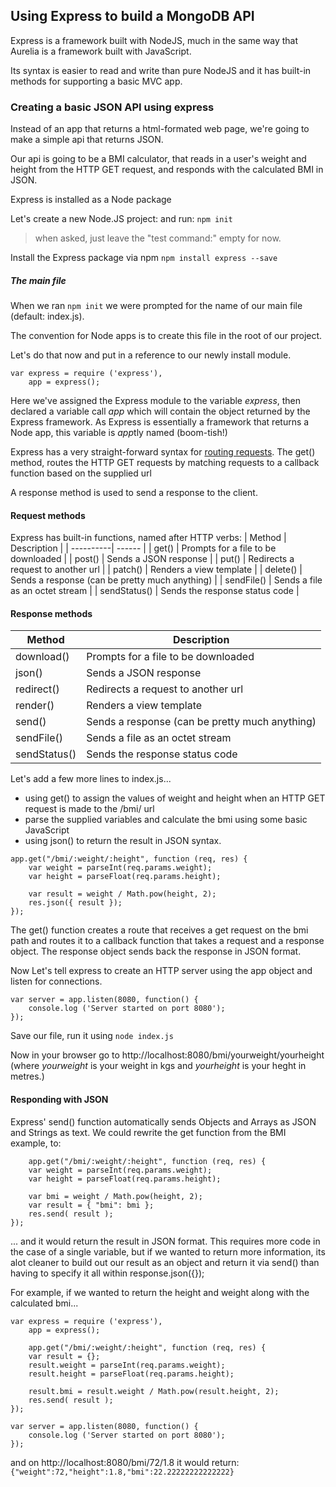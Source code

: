 ## Using Express to build a MongoDB API

Express is a framework built with NodeJS, much in the same way that Aurelia is a framework built with JavaScript.

Its syntax is easier to read and write than pure NodeJS and it has built-in methods for supporting a basic MVC app.

### Creating a basic JSON API using express

Instead of an app that returns a html-formated web page, we're going to make a simple api that returns JSON.

Our api is going to be a BMI calculator, that reads in a user's weight and height from the HTTP GET request, and responds with the calculated BMI in JSON.

Express is installed as a Node package

Let's create a new Node.JS project: 
and run: ```npm init```
> when asked, just leave the "test command:" empty for now.

Install the Express package via npm
```npm install express --save```

##### The main file

When we ran ```npm init``` we were prompted for the name of our main file (default: index.js). 

The convention for Node apps is to create this file in the root of our project.

Let's do that now and put in a reference to our newly install module.

```
var express = require ('express'),
    app = express();
```
Here we've assigned the Express module to the variable *express*, then declared a variable call *app* which will contain the object returned by the Express framework.
As Express is essentially a framework that returns a Node app, this variable is *app*tly named (boom-tish!)

Express has a very straight-forward syntax for [routing requests][1].
The get() method, routes the HTTP GET requests by matching requests to a callback function based on the supplied url

A response method is used to send a response to the client.

#### Request methods
Express has built-in functions, named after HTTP verbs:
| Method | Description |
| ----------| ------ |
| get() | Prompts for a file to be downloaded |
| post() | Sends a JSON response |
| put() | Redirects a request to another url |
| patch() | Renders a view template |
| delete() | Sends a response (can be pretty much anything) |
| sendFile() | Sends a file as an octet stream |
| sendStatus() | Sends the response status code |

#### Response methods
| Method | Description |
| ----------| ------ |
| download() | Prompts for a file to be downloaded |
| json() | Sends a JSON response |
| redirect() | Redirects a request to another url |
| render() | Renders a view template |
| send() | Sends a response (can be pretty much anything) |
| sendFile() | Sends a file as an octet stream |
| sendStatus() | Sends the response status code |

Let's add a few more lines to index.js... 

- using get() to assign the values of weight and height when an HTTP GET request is made to the /bmi/ url
- parse the supplied variables and calculate the bmi using some basic JavaScript
- using json() to return the result in JSON syntax.

```
app.get("/bmi/:weight/:height", function (req, res) {
    var weight = parseInt(req.params.weight);
    var height = parseFloat(req.params.height);

    var result = weight / Math.pow(height, 2);
    res.json({ result });
});
```

The get() function creates a route that receives a get request on the bmi path and routes it to a callback 
function that takes a request and a response object. The response object sends back the response in JSON format.

Now Let's tell express to create an HTTP server using the app object and  listen for connections.
```
var server = app.listen(8080, function() {
    console.log ('Server started on port 8080');
});
```

Save our file, run it using ```node index.js``` 

Now in your browser go to http://localhost:8080/bmi/yourweight/yourheight
(where *yourweight* is your weight in kgs and *yourheight* is your heght in metres.)

#### Responding with JSON
Express' send() function automatically sends Objects and Arrays as JSON and Strings as text.
We could rewrite the get function from the BMI example, to:
```
    app.get("/bmi/:weight/:height", function (req, res) {
    var weight = parseInt(req.params.weight);
    var height = parseFloat(req.params.height);

    var bmi = weight / Math.pow(height, 2);
    var result = { "bmi": bmi };
    res.send( result );
});
```
... and it would return the result in JSON format. This requires more code in the case of a single variable, 
but if we wanted to return more information, its alot cleaner to build out our result as an object and return it via send() 
than having to specify it all within response.json({});

For example, if we wanted to return the height and weight along with the calculated bmi...

```
var express = require ('express'),
    app = express();

    app.get("/bmi/:weight/:height", function (req, res) {
    var result = {};
    result.weight = parseInt(req.params.weight);
    result.height = parseFloat(req.params.height);

    result.bmi = result.weight / Math.pow(result.height, 2);
    res.send( result );
});

var server = app.listen(8080, function() {
    console.log ('Server started on port 8080');
});

```

and on http://localhost:8080/bmi/72/1.8 it would return:
``` {"weight":72,"height":1.8,"bmi":22.22222222222222} ```

[1]: http://expressjs.com/en/starter/basic-routing.html "ExpressJS - Basic Routing"